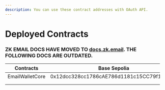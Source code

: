 ```yaml
---
description: You can use these contract addresses with OAuth API.
---
```


# Deployed Contracts

### ZK EMAIL DOCS HAVE MOVED TO [docs.zk.email](https://docs.zk.email). THE FOLLOWING DOCS ARE OUTDATED.

| Contracts       | Base Sepolia                               |
| --------------- | ------------------------------------------ |
| EmailWalletCore | 0x12dcc328cc1786cAE786d1181c15CC79f1af3Fee |
|                 |                                            |
|                 |                                            |
